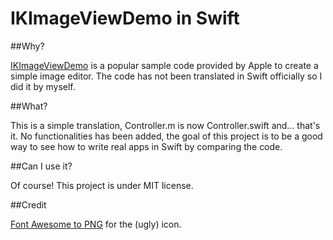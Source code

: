 IKImageViewDemo in Swift
========================

##Why?

[IKImageViewDemo](https://developer.apple.com/library/mac/samplecode/IKImageViewDemo/Introduction/Intro.html) is a popular sample code provided by Apple to create a simple image editor. The code has not been translated in Swift officially so I did it by myself.

##What?

This is a simple translation, Controller.m is now Controller.swift and... that's it. No functionalities has been added, the goal of this project is to be a good way to see how to write real apps in Swift by comparing the code.

##Can I use it?

Of course! This project is under MIT license.

##Credit

[Font Awesome to PNG](http://fa2png.io/) for the (ugly) icon.
